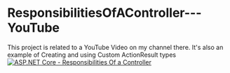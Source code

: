 # ResponsibilitiesOfAController---YouTube
This project is related to a YouTube Video on my channel there. It's also an example of Creating and using Custom ActionResult types
[![ASP.NET Core - Responsibilities Of a Controller](http://img.youtube.com/vi/uP0lM8Cx8I8/0.jpg)](http://www.youtube.com/watch?v=uP0lM8Cx8I8 "ASP.NET Core - Responsibilities Of a Controller")

